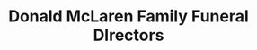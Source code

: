 ---
title: "Donald McLaren Family Funeral DIrectors"
url: /airdrie/donald-mclaren-family-funeral-directors/
shop: funeral directors
---